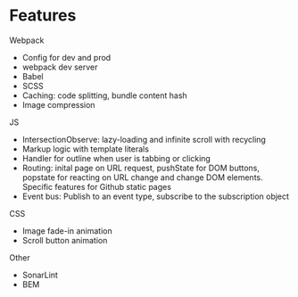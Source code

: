 # Features

Webpack
- Config for dev and prod
- webpack dev server
- Babel
- SCSS
- Caching: code splitting, bundle content hash
- Image compression

JS
- IntersectionObserve: lazy-loading and infinite scroll with recycling
- Markup logic with template literals
- Handler for outline when user is tabbing or clicking
- Routing: inital page on URL request, pushState for DOM buttons, popstate for reacting on URL change and change DOM elements. Specific features for Github static pages
- Event bus: Publish to an event type, subscribe to the subscription object

CSS
- Image fade-in animation
- Scroll button animation

Other
- SonarLint
- BEM


